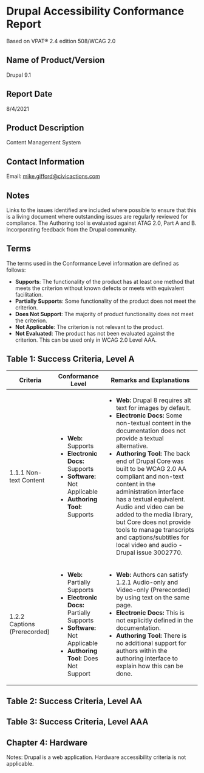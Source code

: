 # Drupal Accessibility Conformance Report

Based on VPAT® 2.4 edition 508/WCAG 2.0

## Name of Product/Version
Drupal 9.1

## Report Date
8/4/2021

## Product Description
Content Management System

## Contact Information


Email: mike.gifford@civicactions.com


## Notes
Links to the issues identified are included where possible to ensure that this is a living document where outstanding issues are regularly reviewed for compliance. The Authoring tool is evaluated against ATAG 2.0, Part A and B. Incorporating feedback from the Drupal community.

## Terms
The terms used in the Conformance Level information are defined as follows:
- **Supports**: The functionality of the product has at least one method that meets the criterion without known defects or meets with equivalent facilitation.
- **Partially Supports**: Some functionality of the product does not meet the criterion.
- **Does Not Support**: The majority of product functionality does not meet the criterion.
- **Not Applicable**: The criterion is not relevant to the product.
- **Not Evaluated**: The product has not been evaluated against the criterion. This can be used only in WCAG 2.0 Level AAA.

## Table 1: Success Criteria, Level A


| Criteria | Conformance Level | Remarks and Explanations |
| --- | --- | --- |
| 1.1.1 Non-text Content | <ul><li>**Web:** Supports</li><li>**Electronic Docs:** Supports</li><li>**Software:** Not Applicable</li><li>**Authoring Tool:** Supports</li> </ul> | <ul><li>**Web:** Drupal 8 requires alt text for images by default.</li><li>**Electronic Docs:** Some non-textual content in the documentation does not provide a textual alternative.</li><li>**Authoring Tool:** The back end of Drupal Core was built to be WCAG 2.0 AA compliant and non-text content in the administration interface has a textual equivalent. Audio and video can be added to the media library, but Core does not provide tools to manage transcripts and captions/subtitles for local video and audio - Drupal issue 3002770.</li> </ul> |
| 1.2.2 Captions (Prerecorded) | <ul><li>**Web:** Partially Supports</li><li>**Electronic Docs:** Partially Supports</li><li>**Software:** Not Applicable</li><li>**Authoring Tool:** Does Not Support</li> </ul> | <ul><li>**Web:** Authors can satisfy 1.2.1 Audio-only and Video-only (Prerecorded) by using text on the same page.</li><li>**Electronic Docs:** This is not explicitly defined in the documentation.</li><li>**Authoring Tool:** There is no additional support for authors within the authoring interface to explain how this can be done.</li> </ul> |

## Table 2: Success Criteria, Level AA

## Table 3: Success Criteria, Level AAA

## Chapter 4: Hardware

Notes: Drupal is a web application. Hardware accessibility criteria is not applicable.
